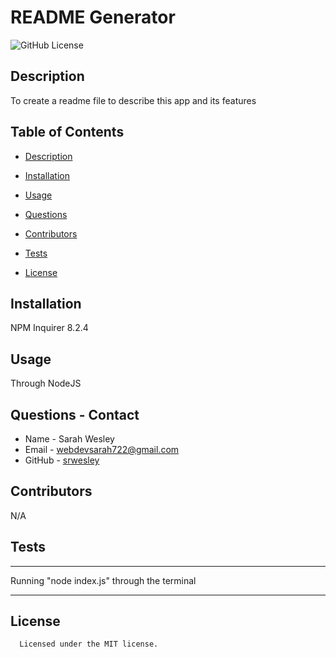 # README Generator
![GitHub License](https://img.shields.io/badge/License-_MIT-yellow.svg)
## Description
To create a readme file to describe this app and its features
## Table of Contents
* [Description](#description)
* [Installation](#installation)
* [Usage](#usage)
* [Questions](#questions)
* [Contributors](#contributors)
* [Tests](#tests)

* [License](#license)

## Installation
NPM Inquirer 8.2.4
## Usage
Through NodeJS
## Questions - Contact
* Name - Sarah Wesley
* Email - webdevsarah722@gmail.com
* GitHub - [srwesley](https://github.com/srwesley/)
## Contributors
N/A
## Tests
***
Running "node index.js" through the terminal
***

## License

      Licensed under the MIT license.
